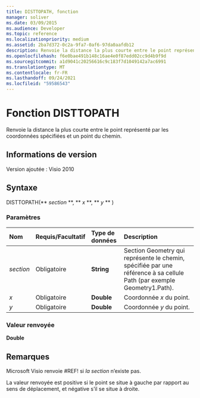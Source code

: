 ```yaml
---
title: DISTTOPATH, fonction
manager: soliver
ms.date: 03/09/2015
ms.audience: Developer
ms.topic: reference
ms.localizationpriority: medium
ms.assetid: 2ba7d372-0c2a-9fa7-0af6-97da0aafdb12
description: Renvoie la distance la plus courte entre le point représenté par les coordonnées spécifiées et un point du chemin.
ms.openlocfilehash: f6e0bae491b148c16ae4e0f87edd02cc9d4b9f9d
ms.sourcegitcommit: a1d9041c20256616c9c183f7d1049142a7ac6991
ms.translationtype: MT
ms.contentlocale: fr-FR
ms.lasthandoff: 09/24/2021
ms.locfileid: "59586543"
---
```

# <a name="disttopath-function"></a>Fonction DISTTOPATH

Renvoie la distance la plus courte entre le point représenté par les coordonnées spécifiées et un point du chemin.
  
## <a name="version-information"></a>Informations de version

Version ajoutée : Visio 2010
 
  
## <a name="syntax"></a>Syntaxe

DISTTOPATH(** *section* **, ** *x* **, ** *y* ** ) 
  
### <a name="parameters"></a>Paramètres

|**Nom**|**Requis/Facultatif**|**Type de données**|**Description**|
|:-----|:-----|:-----|:-----|
| _section_ <br/> |Obligatoire  <br/> |**String** <br/> |Section Geometry qui représente le chemin, spécifiée par une référence à sa cellule Path (par exemple Geometry1.Path).  <br/> |
| _x_ <br/> |Obligatoire  <br/> |**Double** <br/> |Coordonnée  _x_ du point.  <br/> |
| _y_ <br/> |Obligatoire  <br/> |**Double** <br/> |Coordonnée  _y_ du point.  <br/> |
   
### <a name="return-value"></a>Valeur renvoyée

 **Double**
  
## <a name="remarks"></a>Remarques

Microsoft Visio renvoie #REF! si  _la section_ n’existe pas. 
  
La valeur renvoyée est positive si le point se situe à gauche par rapport au sens de déplacement, et négative s’il se situe à droite.
  

